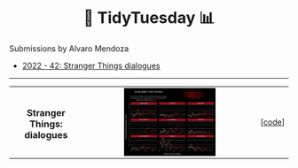 <h1 align='center'> 🧹 TidyTuesday 📊 </h1>
Submissions by Alvaro Mendoza

- [2022 - 42: Stranger Things dialogues](#stranger)

---

<table border="0">
    <tr>
        <td style="text-align:center">
          <h3> <a name="stranger"> Stranger </a> Things: dialogues </h3>
        </td>   
        <td style="text-align:center"><img 
          src="plots/2022-42-stranger-things.png"
          width=55%
          height=100% 
          align="center">
        </td>     
        <td style="text-align:center">
          [<a href="scripts/tidyTuesday42.R">code</a>]
        </td>     
    </tr>
</table>

